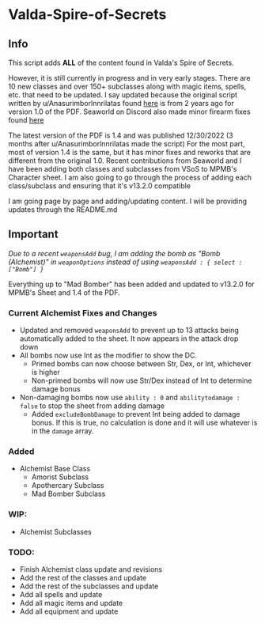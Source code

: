 # Valda-Spire-of-Secrets

## Info
This script adds **ALL** of the content found in Valda's Spire of Secrets.

However, it is still currently in progress and in very early stages.
There are 10 new classes and over 150+ subclasses along with magic items, spells, etc. that need to be updated.
I say updated because the original script written by u/Anasurimborlnnrilatas found [here](https://pastebin.com/GwU8JnCM) is from 2 years ago for version 1.0 of the PDF.
Seaworld on Discord also made minor firearm fixes found [here](https://pastebin.com/GwU8JnCM)

The latest version of the PDF is 1.4 and was published 12/30/2022 (3 months after u/Anasurimborlnnrilatas made the script)
For the most part, most of version 1.4 is the same, but it has minor fixes and reworks that are different from the original 1.0.
Recent contributions from Seaworld and I have been adding both classes and subclasses from VSoS to MPMB's Character sheet. 
I am also going to go through the process of adding each class/subclass and ensuring that it's v13.2.0 compatible

I am going page by page and adding/updating content. I will be providing updates through the README.md 

## Important

*Due to a recent `weaponsAdd` bug, I am adding the bomb as "Bomb (Alchemist)" in `weaponOptions` instead of using `weaponsAdd : { select : ["Bomb"] }`*

Everything up to "Mad Bomber" has been added and updated to v13.2.0 for MPMB's Sheet and 1.4 of the PDF.

### Current Alchemist Fixes and Changes
  - Updated and removed `weaponsAdd` to prevent up to 13 attacks being automatically added to the sheet. It now appears in the attack drop down
  - All bombs now use Int as the modifier to show the DC. 
    - Primed bombs can now choose between Str, Dex, or Int, whichever is higher
    - Non-primed bombs will now use Str/Dex instead of Int to determine damage bonus
  - Non-damaging bombs now use `ability : 0` and `abilitytodamage : false` to stop the sheet from adding damage
    - Added `excludeBombDamage` to prevent Int being added to damage bonus. If this is true, no calculation is done and it will use whatever is in the `damage` array.

### Added
  - Alchemist Base Class
    - Amorist Subclass
    - Apothercary Subclass
    - Mad Bomber Subclass

### WIP: 
  - Alchemist Subclasses

### TODO: 
  - Finish Alchemist class update and revisions
  - Add the rest of the classes and update
  - Add the rest of the subclasses and update
  - Add all spells and update
  - Add all magic items and update
  - Add all equipment and update
